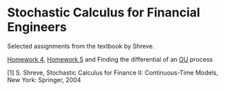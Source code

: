 # Stochastic Calculus for Financial Engineers

Selected assignments from the textbook by Shreve. 

[Homework 4](https://github.com/Riley25/FE-610/raw/main/HW/HW%204.pdf), [Homework 5](https://github.com/Riley25/FE-610/raw/main/HW/HW%205.pdf) and Finding the differential of an [OU](https://github.com/Riley25/FE-610/raw/main/HW/Ornstein-Uhlenbeck_OU_Process.pdf) process

[1]  S. Shreve, Stochastic Calculus for Finance II: Continuous-Time Models, New York: Springer, 2004

